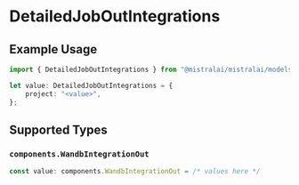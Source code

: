 # DetailedJobOutIntegrations

## Example Usage

```typescript
import { DetailedJobOutIntegrations } from "@mistralai/mistralai/models/components";

let value: DetailedJobOutIntegrations = {
    project: "<value>",
};
```

## Supported Types

### `components.WandbIntegrationOut`

```typescript
const value: components.WandbIntegrationOut = /* values here */
```

